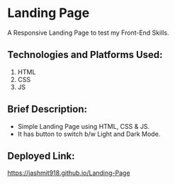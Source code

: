 # Landing Page
A Responsive Landing Page to test my Front-End Skills.

## Technologies and Platforms Used:
1. HTML
2. CSS
3. JS

## Brief Description:
- Simple Landing Page using HTML, CSS & JS.
- It has button to switch b/w Light and Dark Mode.


## Deployed Link:
https://jashmit918.github.io/Landing-Page


